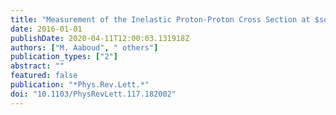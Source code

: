 ```yaml
---
title: "Measurement of the Inelastic Proton-Proton Cross Section at $sqrts = 13$  TeV with the ATLAS Detector at the LHC"
date: 2016-01-01
publishDate: 2020-04-11T12:00:03.131918Z
authors: ["M. Aaboud", " others"]
publication_types: ["2"]
abstract: ""
featured: false
publication: "*Phys.Rev.Lett.*"
doi: "10.1103/PhysRevLett.117.182002"
---
```


